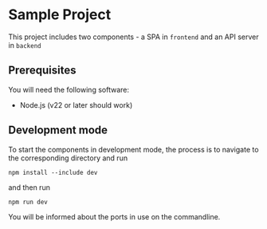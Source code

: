 # Sample Project

This project includes two components - a SPA in `frontend` and an API server in `backend`

## Prerequisites

You will need the following software:

* Node.js (v22 or later should work)

## Development mode

To start the components in development mode, the process is to navigate to the corresponding directory and run
```
npm install --include dev
```
and then run
```
npm run dev
```

You will be informed about the ports in use on the commandline.
